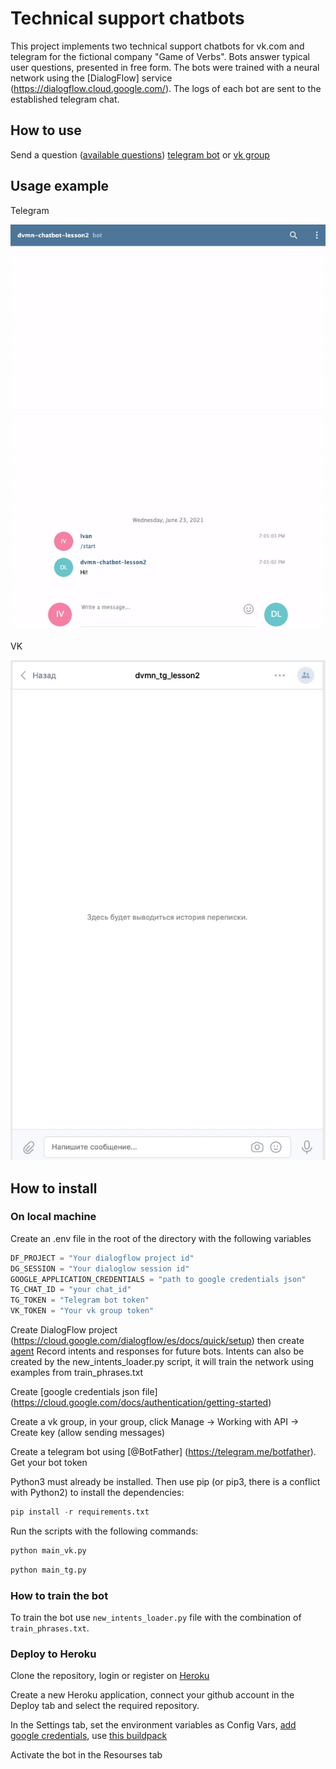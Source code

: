 # Technical support chatbots

This project implements two technical support chatbots for vk.com and telegram for the fictional company "Game of Verbs". Bots answer typical user questions, presented in free form. The bots were trained with a neural network using the [DialogFlow] service (https://dialogflow.cloud.google.com/). The logs of each bot are sent to the established telegram chat.

## How to use

Send a question ([available questions](https://github.com/ivankmk/dvmn_chatbots_lesson_3/blob/main/train_phrases.txt)) [telegram bot](@dvmn_chatbot_lesson2_ivankmk_bot) or [vk group](https://vk.com/im?media=&sel=-205407374)

## Usage example

Telegram

![](misc/tg.gif)


VK

![](misc/vk.gif)

## How to install

### On local machine

Create an .env file in the root of the directory with the following variables
```python
DF_PROJECT = "Your dialogflow project id"
DG_SESSION = "Your dialoglow session id"
GOOGLE_APPLICATION_CREDENTIALS = "path to google credentials json"
TG_CHAT_ID = "your chat_id"
TG_TOKEN = "Telegram bot token"
VK_TOKEN = "Your vk group token"
```

Create DialogFlow project (https://cloud.google.com/dialogflow/es/docs/quick/setup) then create [agent](https://cloud.google.com/dialogflow/es/docs/quick/build-agent) Record intents and responses for future bots. Intents can also be created by the new_intents_loader.py script, it will train the network using examples from train_phrases.txt

Create [google credentials json file] (https://cloud.google.com/docs/authentication/getting-started)

Create a vk group, in your group, click Manage -> Working with API -> Create key (allow sending messages)

Create a telegram bot using [@BotFather] (https://telegram.me/botfather). Get your bot token

Python3 must already be installed. Then use pip (or pip3, there is a conflict with Python2) to install the dependencies:

```python
pip install -r requirements.txt
```

Run the scripts with the following commands:

```python
python main_vk.py
```

```python
python main_tg.py
```

### How to train the bot

To train the bot use ```new_intents_loader.py``` file with the combination of ```train_phrases.txt```.


### Deploy to Heroku

Clone the repository, login or register on [Heroku](https://dashboard.heroku.com)

Create a new Heroku application, connect your github account in the Deploy tab and select the required repository.

In the Settings tab, set the environment variables as Config Vars, [add google credentials](https://stackoverflow.com/questions/47446480/how-to-use-google-api-credentials-json-on-heroku), use [this buildpack](https://github.com/gerywahyunugraha/heroku-google-application-credentials-buildpack)

Activate the bot in the Resourses tab